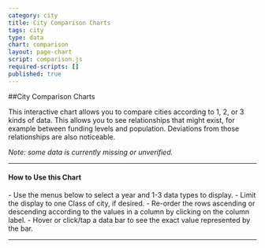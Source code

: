 ```yaml
---
category: city
title: City Comparison Charts
tags: city
type: data
chart: comparison
layout: page-chart
script: comparison.js
required-scripts: []
published: true
---
```


##City Comparison Charts

This interactive chart allows you to compare cities according to 1, 2, or 3 kinds of data. This allows you to see relationships that might exist, for example between funding levels and population. Deviations from those relationships are also noticeable.

*Note: some data is currently missing or unverified.*

<hr>
<h4 class="howto-header">How to Use this Chart</h4>
- Use the menus below to select a year and 1-3 data types to display.
- Limit the display to one Class of city, if desired.
- Re-order the rows ascending or descending according to the values in a column by clicking on the column label.
- Hover or click/tap a data bar to see the exact value represented by the bar.
<hr>
